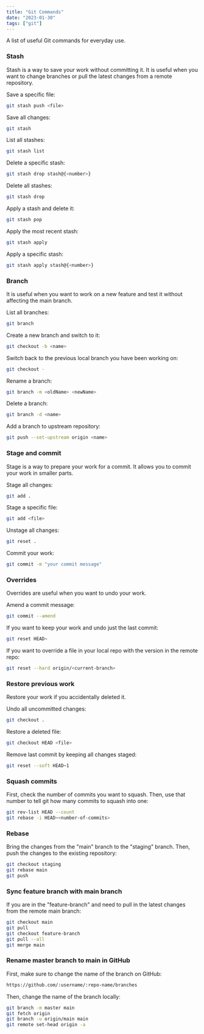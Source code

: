 ```yaml
---
title: "Git Commands"
date: "2023-01-30"
tags: ["git"]
---
```


A list of useful Git commands for everyday use.

### Stash

Stash is a way to save your work without committing it. It is useful when you want to change branches or pull the latest changes from a remote repository.

Save a specific file:

```bash
git stash push <file>
```

Save all changes:

```bash
git stash
```

List all stashes:

```bash
git stash list
```

Delete a specific stash:

```bash
git stash drop stash@{<number>}
```

Delete all stashes:

```bash
git stash drop
```

Apply a stash and delete it:

```bash
git stash pop
```

Apply the most recent stash:

```bash
git stash apply
```

Apply a specific stash:

```bash
git stash apply stash@{<number>}
```

### Branch

It is useful when you want to work on a new feature and test it without affecting the main branch.

List all branches:

```bash
git branch
```

Create a new branch and switch to it:

```bash
git checkout -b <name>
```

Switch back to the previous local branch you have been working on:

```bash
git checkout -
```

Rename a branch:

```bash
git branch -m <oldName> <newName>
```

Delete a branch:

```bash
git branch -d <name>
```

Add a branch to upstream repository:

```bash
git push --set-upstream origin <name>
```

### Stage and commit

Stage is a way to prepare your work for a commit. It allows you to commit your work in smaller parts.

Stage all changes:

```bash
git add .
```

Stage a specific file:

```bash
git add <file>
```

Unstage all changes:

```bash
git reset .
```

Commit your work:

```bash
git commit -m "your commit message"
```

### Overrides

Overrides are useful when you want to undo your work.

Amend a commit message:

```bash
git commit --amend
```

If you want to keep your work and undo just the last commit:

```bash
git reset HEAD~
```

If you want to override a file in your local repo with the version in the remote repo:

```bash
git reset --hard origin/<current-branch>
```

### Restore previous work

Restore your work if you accidentally deleted it.

Undo all uncommitted changes:

```bash
git checkout .
```

Restore a deleted file:

```bash
git checkout HEAD <file>
```

Remove last commit by keeping all changes staged:

```bash
git reset --soft HEAD~1
```

### Squash commits

First, check the number of commits you want to squash. Then, use that number to tell git how many commits to squash into one:

```bash
git rev-list HEAD --count
git rebase -i HEAD~<number-of-commits>
```

### Rebase

Bring the changes from the "main" branch to the "staging" branch. Then, push the changes to the existing repository:

```bash
git checkout staging
git rebase main
git push
```

### Sync feature branch with main branch

If you are in the "feature-branch" and need to pull in the latest changes from the remote main branch:

```bash
git checkout main
git pull
git checkout feature-branch
git pull --all
git merge main
```

### Rename master branch to main in GitHub

First, make sure to change the name of the branch on GitHub:

```bash
https://github.com/:username/:repo-name/branches
```

Then, change the name of the branch locally:

```bash
git branch -m master main
git fetch origin
git branch -u origin/main main
git remote set-head origin -a
```
